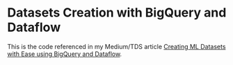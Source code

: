 # Datasets Creation with BigQuery and Dataflow

This is the code referenced in my Medium/TDS article [Creating ML Datasets with Ease using BigQuery and Dataflow].

[Creating ML Datasets with Ease using BigQuery and Dataflow]: https://medium.com/@juri.sarbach/creating-ml-datasets-with-ease-using-bigquery-and-dataflow-121eef01f53a
